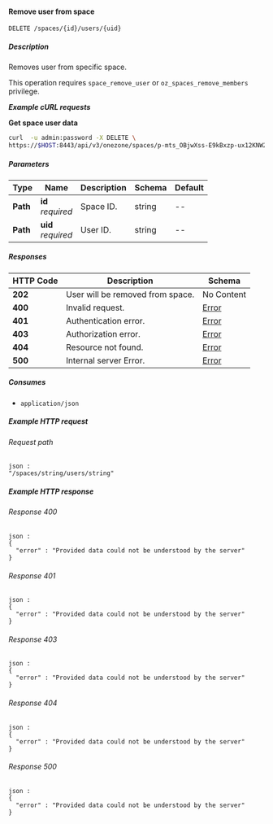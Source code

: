 
<a name="remove_space_user"></a>
#### Remove user from space
```
DELETE /spaces/{id}/users/{uid}
```


##### Description
Removes user from specific space.

This operation requires `space_remove_user` or
`oz_spaces_remove_members` privilege.

***Example cURL requests***

**Get space user data**
```bash
curl  -u admin:password -X DELETE \
https://$HOST:8443/api/v3/onezone/spaces/p-mts_OBjwXss-E9kBxzp-ux12KNW2CBSaXlkDowDEk/users/ivMnRLb2WYNApEmP-j3SF0NsqBgdHG7iel89FHY802w
```


##### Parameters

|Type|Name|Description|Schema|Default|
|---|---|---|---|---|
|**Path**|**id**  <br>*required*|Space ID.|string|--|
|**Path**|**uid**  <br>*required*|User ID.|string|--|


##### Responses

|HTTP Code|Description|Schema|
|---|---|---|
|**202**|User will be removed from space.|No Content|
|**400**|Invalid request.|[Error](../definitions/Error.md#error)|
|**401**|Authentication error.|[Error](../definitions/Error.md#error)|
|**403**|Authorization error.|[Error](../definitions/Error.md#error)|
|**404**|Resource not found.|[Error](../definitions/Error.md#error)|
|**500**|Internal server Error.|[Error](../definitions/Error.md#error)|


##### Consumes

* `application/json`


##### Example HTTP request

###### Request path
```
json :
"/spaces/string/users/string"
```


##### Example HTTP response

###### Response 400
```
json :
{
  "error" : "Provided data could not be understood by the server"
}
```


###### Response 401
```
json :
{
  "error" : "Provided data could not be understood by the server"
}
```


###### Response 403
```
json :
{
  "error" : "Provided data could not be understood by the server"
}
```


###### Response 404
```
json :
{
  "error" : "Provided data could not be understood by the server"
}
```


###### Response 500
```
json :
{
  "error" : "Provided data could not be understood by the server"
}
```



